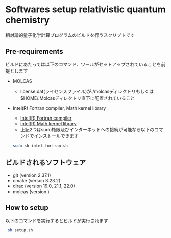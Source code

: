 # Softwares setup relativistic quantum chemistry

相対論的量子化学計算プログラムのビルドを行うスクリプトです

## Pre-requirements

ビルドにあたっては以下のコマンド、ツールがセットアップされていることを前提とします

- MOLCAS
  - license.dat(ライセンスファイル)が./molcasディレクトリもしくは$HOME/.Molcasディレクトリ直下に配置されていること
- Intel(R) Fortran compiler, Math kernel library
  - [Intel(R) Fortran compiler](https://www.intel.com/content/www/us/en/developer/tools/oneapi/toolkits.html)
  - [Intel(R) Math kernel library](https://www.intel.com/content/www/us/en/develop/documentation/get-started-with-mkl-for-dpcpp/top.html)
  - 上記2つはsudo権限及びインターネットへの接続が可能なら以下のコマンドでインストールできます

  ```sh
  sudo sh intel-fortran.sh
  ```

## ビルドされるソフトウェア

- git (version 2.37.1)
- cmake (verson 3.23.2)
- dirac (version 19.0, 21.1, 22.0)
- molcas (version )

## How to setup

以下のコマンドを実行するとビルドが実行されます

```sh
 sh setup.sh
```
